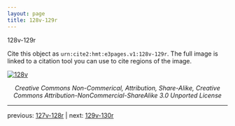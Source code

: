 ```yaml
---
layout: page
title: 128v-129r
---
```


128v-129r

Cite this object as `urn:cite2:hmt:e3pages.v1:128v-129r`.  The full image is linked to a citation tool you can use to cite regions of the image.

[![128v](http://www.homermultitext.org/iipsrv?IIIF=/project/homer/pyramidal/deepzoom/hmt/e3bifolio/v1/E3_128v_129r.tif/full/800,/0/default.jpg)](http://www.homermultitext.org/ict2/?urn=urn:cite2:hmt:e3bifolio.v1:E3_128v_129r) 

<p style="text-align: center; font-style: italic;">Creative Commons Non-Commerical, Attribution, Share-Alike, Creative Commons Attribution-NonCommercial-ShareAlike 3.0 Unported License</p>

---

previous: [127v-128r](../127v-128r/) | next: [129v-130r](../129v-130r/)